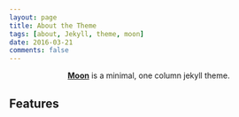 ```yaml
---
layout: page
title: About the Theme
tags: [about, Jekyll, theme, moon]
date: 2016-03-21
comments: false
---
```

    
<center><a href="http://joonho-park.github.io/"><b>Moon</b></a> is a minimal, one column jekyll theme.</center>

## Features

